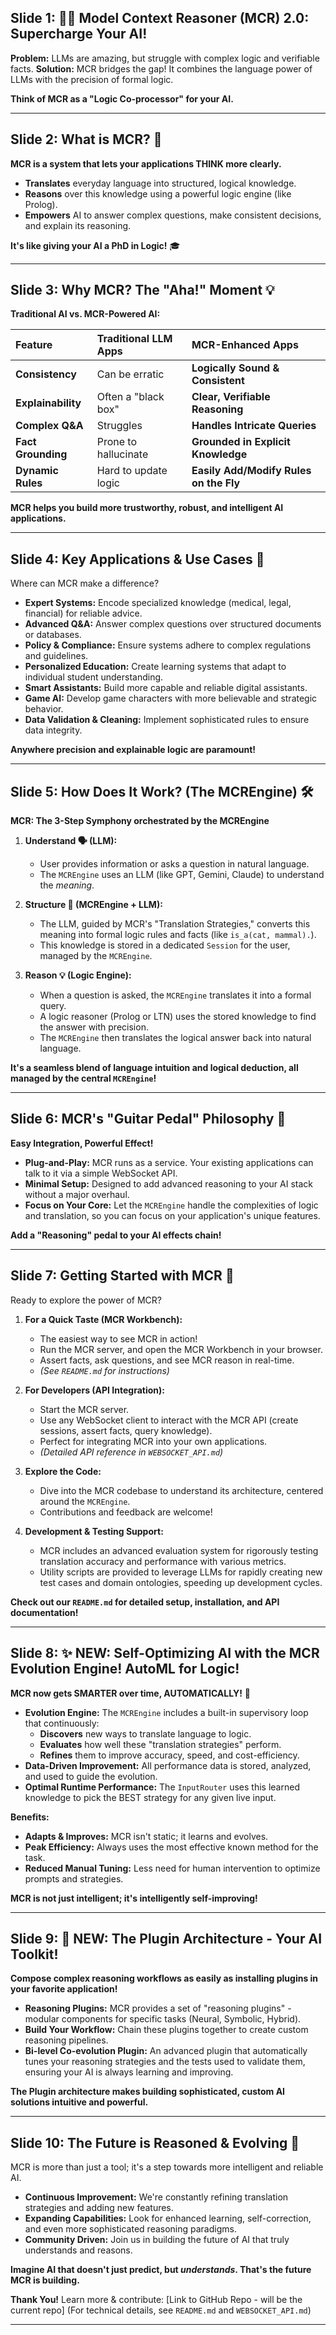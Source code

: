 ## Slide 1: 🧠✨ Model Context Reasoner (MCR) 2.0: Supercharge Your AI!

**Problem:** LLMs are amazing, but struggle with complex logic and verifiable facts.
**Solution:** MCR bridges the gap! It combines the language power of LLMs with the precision of formal logic.

**Think of MCR as a "Logic Co-processor" for your AI.**

---

## Slide 2: What is MCR? 🤔

**MCR is a system that lets your applications THINK more clearly.**

- **Translates** everyday language into structured, logical knowledge.
- **Reasons** over this knowledge using a powerful logic engine (like Prolog).
- **Empowers** AI to answer complex questions, make consistent decisions, and explain its reasoning.

**It's like giving your AI a PhD in Logic!** 🎓

---

## Slide 3: Why MCR? The "Aha!" Moment 💡

**Traditional AI vs. MCR-Powered AI:**

| Feature            | Traditional LLM Apps | MCR-Enhanced Apps                      |
| :----------------- | :------------------- | :------------------------------------- |
| **Consistency**    | Can be erratic       | **Logically Sound & Consistent**       |
| **Explainability** | Often a "black box"  | **Clear, Verifiable Reasoning**        |
| **Complex Q&A**    | Struggles            | **Handles Intricate Queries**          |
| **Fact Grounding** | Prone to hallucinate | **Grounded in Explicit Knowledge**     |
| **Dynamic Rules**  | Hard to update logic | **Easily Add/Modify Rules on the Fly** |

**MCR helps you build more trustworthy, robust, and intelligent AI applications.**

---

## Slide 4: Key Applications & Use Cases 🚀

Where can MCR make a difference?

- **Expert Systems:** Encode specialized knowledge (medical, legal, financial) for reliable advice.
- **Advanced Q&A:** Answer complex questions over structured documents or databases.
- **Policy & Compliance:** Ensure systems adhere to complex regulations and guidelines.
- **Personalized Education:** Create learning systems that adapt to individual student understanding.
- **Smart Assistants:** Build more capable and reliable digital assistants.
- **Game AI:** Develop game characters with more believable and strategic behavior.
- **Data Validation & Cleaning:** Implement sophisticated rules to ensure data integrity.

**Anywhere precision and explainable logic are paramount!**

---

## Slide 5: How Does It Work? (The MCREngine) 🛠️

**MCR: The 3-Step Symphony orchestrated by the MCREngine**

1.  **Understand 🗣️ (LLM):**
    - User provides information or asks a question in natural language.
    - The `MCREngine` uses an LLM (like GPT, Gemini, Claude) to understand the _meaning_.

2.  **Structure 🧠 (MCREngine + LLM):**
    - The LLM, guided by MCR's "Translation Strategies," converts this meaning into formal logic rules and facts (like `is_a(cat, mammal).`).
    - This knowledge is stored in a dedicated `Session` for the user, managed by the `MCREngine`.

3.  **Reason 💡 (Logic Engine):**
    - When a question is asked, the `MCREngine` translates it into a formal query.
    - A logic reasoner (Prolog or LTN) uses the stored knowledge to find the answer with precision.
    - The `MCREngine` then translates the logical answer back into natural language.

**It's a seamless blend of language intuition and logical deduction, all managed by the central `MCREngine`!**

---

## Slide 6: MCR's "Guitar Pedal" Philosophy 🎸

**Easy Integration, Powerful Effect!**

- **Plug-and-Play:** MCR runs as a service. Your existing applications can talk to it via a simple WebSocket API.
- **Minimal Setup:** Designed to add advanced reasoning to your AI stack without a major overhaul.
- **Focus on Your Core:** Let the `MCREngine` handle the complexities of logic and translation, so you can focus on your application's unique features.

**Add a "Reasoning" pedal to your AI effects chain!**

---

## Slide 7: Getting Started with MCR 🏁

Ready to explore the power of MCR?

1.  **For a Quick Taste (MCR Workbench):**
    - The easiest way to see MCR in action!
    - Run the MCR server, and open the MCR Workbench in your browser.
    - Assert facts, ask questions, and see MCR reason in real-time.
    - _(See `README.md` for instructions)_

2.  **For Developers (API Integration):**
    - Start the MCR server.
    - Use any WebSocket client to interact with the MCR API (create sessions, assert facts, query knowledge).
    - Perfect for integrating MCR into your own applications.
    - _(Detailed API reference in `WEBSOCKET_API.md`)_

3.  **Explore the Code:**
    - Dive into the MCR codebase to understand its architecture, centered around the `MCREngine`.
    - Contributions and feedback are welcome!

4.  **Development & Testing Support:**
    - MCR includes an advanced evaluation system for rigorously testing translation accuracy and performance with various metrics.
    - Utility scripts are provided to leverage LLMs for rapidly creating new test cases and domain ontologies, speeding up development cycles.

**Check out our `README.md` for detailed setup, installation, and API documentation!**

---

## Slide 8: ✨ NEW: Self-Optimizing AI with the MCR Evolution Engine! AutoML for Logic!

**MCR now gets SMARTER over time, AUTOMATICALLY!** 🚀

- **Evolution Engine:** The `MCREngine` includes a built-in supervisory loop that continuously:
  - **Discovers** new ways to translate language to logic.
  - **Evaluates** how well these "translation strategies" perform.
  - **Refines** them to improve accuracy, speed, and cost-efficiency.
- **Data-Driven Improvement:** All performance data is stored, analyzed, and used to guide the evolution.
- **Optimal Runtime Performance:** The `InputRouter` uses this learned knowledge to pick the BEST strategy for any given live input.

**Benefits:**

- **Adapts & Improves:** MCR isn't static; it learns and evolves.
- **Peak Efficiency:** Always uses the most effective known method for the task.
- **Reduced Manual Tuning:** Less need for human intervention to optimize prompts and strategies.

**MCR is not just intelligent; it's intelligently self-improving!**

---

## Slide 9: 🔌 NEW: The Plugin Architecture - Your AI Toolkit!

**Compose complex reasoning workflows as easily as installing plugins in your favorite application!**

- **Reasoning Plugins:** MCR provides a set of "reasoning plugins" - modular components for specific tasks (Neural, Symbolic, Hybrid).
- **Build Your Workflow:** Chain these plugins together to create custom reasoning pipelines.
- **Bi-level Co-evolution Plugin:** An advanced plugin that automatically tunes your reasoning strategies and the tests used to validate them, ensuring your AI is always learning and improving.

**The Plugin architecture makes building sophisticated, custom AI solutions intuitive and powerful.**

---

## Slide 10: The Future is Reasoned & Evolving 🌟

MCR is more than just a tool; it's a step towards more intelligent and reliable AI.

- **Continuous Improvement:** We're constantly refining translation strategies and adding new features.
- **Expanding Capabilities:** Look for enhanced learning, self-correction, and even more sophisticated reasoning paradigms.
- **Community Driven:** Join us in building the future of AI that truly understands and reasons.

**Imagine AI that doesn't just predict, but _understands_. That's the future MCR is building.**

**Thank You!**
Learn more & contribute: [Link to GitHub Repo - will be the current repo]
(For technical details, see `README.md` and `WEBSOCKET_API.md`)

---
